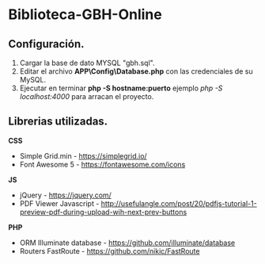 # Biblioteca-GBH-Online

## Configuración.
1) Cargar la base de dato MYSQL "gbh.sql".
2) Editar el archivo **APP\Config\Database.php** con las credenciales de su MySQL.
3) Ejecutar en terminar **php -S hostname:puerto** ejemplo *php -S localhost:4000* para arracan el proyecto.

## Librerias utilizadas.

**CSS**
- Simple Grid.min - https://simplegrid.io/
- Font Awesome 5 - https://fontawesome.com/icons

**JS**
- jQuery - https://jquery.com/
- PDF Viewer Javascript - http://usefulangle.com/post/20/pdfjs-tutorial-1-preview-pdf-during-upload-wih-next-prev-buttons

**PHP**
- ORM Illuminate database - https://github.com/illuminate/database
- Routers FastRoute - https://github.com/nikic/FastRoute
